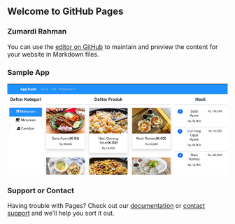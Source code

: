 ## Welcome to GitHub Pages

### Zumardi Rahman

You can use the [editor on GitHub](https://github.com/zumardirahman/react.js-kasir-app/edit/gh-pages/index.md) to maintain and preview the content for your website in Markdown files.

### Sample App

![Kasis App Sample](https://github.com/zumardirahman/react.js-kasir-app/raw/gh-pages/kasir-app-react-js.png "Kasir App Sample")


### Support or Contact

Having trouble with Pages? Check out our [documentation](https://zumardirahman.github.io/react.js-kasir-app/) or [contact support](https://github.com/zumardirahman) and we’ll help you sort it out.
